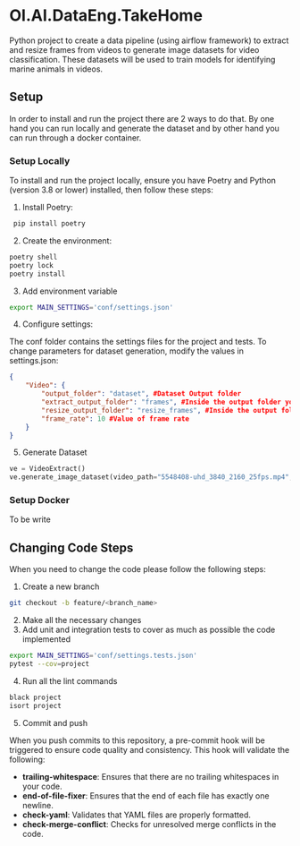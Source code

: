 # OI.AI.DataEng.TakeHome

Python project to create a data pipeline (using airflow framework) to extract and resize frames from videos to generate image datasets for
video classification. These datasets will be used to train models for identifying marine animals in videos.

## Setup

In order to install and run the project there are 2 ways to do that. By one hand you can run locally and generate the dataset and by other hand you can run through a docker container.

### Setup Locally

To install and run the project locally, ensure you have Poetry and Python (version 3.8 or lower) installed, then follow these steps:

1. Install Poetry:

```bash
 pip install poetry
```

2. Create the environment:

```bash
poetry shell
poetry lock
poetry install
```

3. Add environment variable
```bash
export MAIN_SETTINGS='conf/settings.json'
```

4. Configure settings:

The conf folder contains the settings files for the project and tests. To change parameters for dataset generation, modify the values in settings.json:
```json
{
	"Video": {
		"output_folder": "dataset", #Dataset Output folder
		"extract_output_folder": "frames", #Inside the output folder you will have the video frames
		"resize_output_folder": "resize_frames", #Inside the output folder you will have the rezise frames
		"frame_rate": 10 #Value of frame rate
	}
}
```

5. Generate Dataset
```python
ve = VideoExtract()
ve.generate_image_dataset(video_path="5548408-uhd_3840_2160_25fps.mp4", size=(224, 224))
```

### Setup Docker

To be write


## Changing Code Steps
When you need to change the code please follow the following steps:

1. Create a new branch
```bash
git checkout -b feature/<branch_name>
```

2. Make all the necessary changes
3. Add unit and integration tests to cover as much as possible the code implemented

```bash
export MAIN_SETTINGS='conf/settings.tests.json'
pytest --cov=project
```

4. Run all the lint commands
```bash
black project
isort project
```

5. Commit and push

When you push commits to this repository, a pre-commit hook will be triggered to ensure code quality and consistency. This hook will validate the following:

- **trailing-whitespace**: Ensures that there are no trailing whitespaces in your code.
- **end-of-file-fixer**: Ensures that the end of each file has exactly one newline.
- **check-yaml**: Validates that YAML files are properly formatted.
- **check-merge-conflict**: Checks for unresolved merge conflicts in the code.
